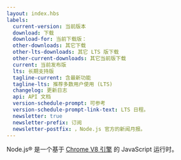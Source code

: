 ```yaml
---
layout: index.hbs
labels:
  current-version: 当前版本
  download: 下载
  download-for: 当前下载版：
  other-downloads: 其它下载
  other-lts-downloads: 其它 LTS 版下载
  other-current-downloads: 其它当前版下载
  current: 当前发布版
  lts: 长期支持版
  tagline-current: 含最新功能
  tagline-lts: 推荐多数用户使用 (LTS)
  changelog: 更新日志
  api: API 文档
  version-schedule-prompt: 可参考
  version-schedule-prompt-link-text: LTS 日程。
  newsletter: true
  newsletter-prefix: 订阅
  newsletter-postfix: ，Node.js 官方的新闻月报。
---
```


Node.js® 是一个基于 [Chrome V8 引擎](https://v8.dev/) 的 JavaScript 运行时。
